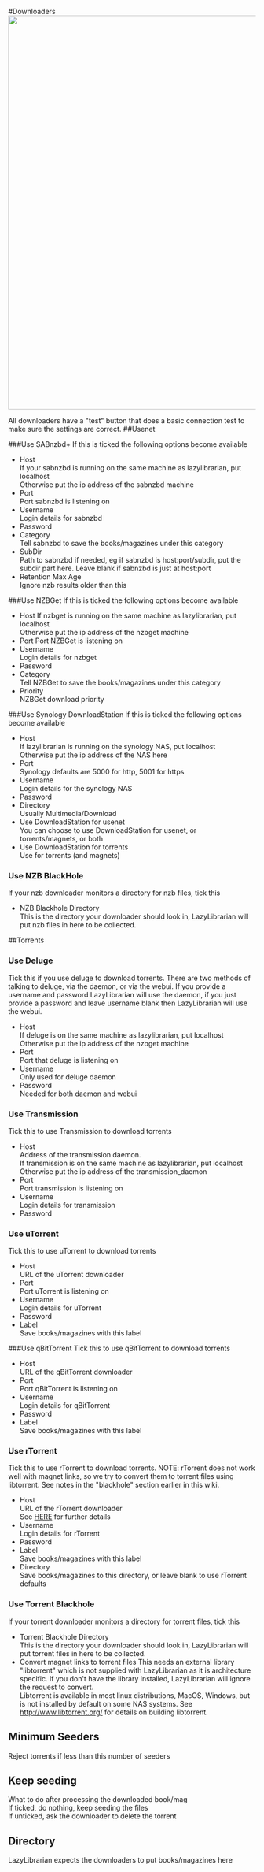 #Downloaders
<img src="/assets/screenshots/config_downloaders.png" width="800">

All downloaders have a "test" button that does a basic connection test to make sure the settings are correct. 
##Usenet

###Use SABnzbd+
If this is ticked the following options become available

* Host  
If your sabnzbd is running on the same machine as lazylibrarian, put localhost  
Otherwise put the ip address of the sabnzbd machine 
* Port  
Port sabnzbd is listening on
* Username  
Login details for sabnzbd
* Password  
* Category  
Tell sabnzbd to save the books/magazines under this category
* SubDir  
Path to sabnzbd if needed, eg if sabnzbd is host:port/subdir, put the subdir part here.
Leave blank if sabnzbd is just at host:port 
* Retention Max Age  
Ignore nzb results older than this

###Use NZBGet
If this is ticked the following options become available

* Host
If nzbget is running on the same machine as lazylibrarian, put localhost  
Otherwise put the ip address of the nzbget machine
* Port
Port NZBGet is listening on 
* Username  
Login details for nzbget
* Password
* Category  
Tell NZBGet to save the books/magazines under this category
* Priority  
NZBGet download priority
  
###Use Synology DownloadStation
If this is ticked the following options become available

* Host  
If lazylibrarian is running on the synology NAS, put localhost  
Otherwise put the ip address of the NAS here
* Port  
Synology defaults are 5000 for http, 5001 for https
* Username  
Login details for the synology NAS
* Password
* Directory  
Usually Multimedia/Download
* Use DownloadStation for usenet  
You can choose to use DownloadStation for usenet, or torrents/magnets, or both
* Use DownloadStation for torrents  
Use for torrents (and magnets)
  
### Use NZB BlackHole
If your nzb downloader monitors a directory for nzb files, tick this 
* NZB Blackhole Directory  
This is the directory your downloader should look in, LazyLibrarian will
put nzb files in here to be collected.

##Torrents

### Use Deluge
Tick this if you use deluge to download torrents.  There are two methods of talking to deluge,  via the daemon,  or via the webui. If you provide a username and password LazyLibrarian will use the daemon, if you just provide a password and leave username blank then LazyLibrarian will use the webui.  

* Host  
If deluge is on the same machine as lazylibrarian, put localhost  
Otherwise put the ip address of the nzbget machine
* Port  
Port that deluge is listening on
* Username  
Only used for deluge daemon
* Password  
Needed for both daemon and webui

### Use Transmission
Tick this to use Transmission to download torrents

* Host  
Address of the transmission daemon.  
If transmission is on the same machine as lazylibrarian, put localhost  
Otherwise put the ip address of the transmission_daemon  
* Port  
Port transmission is listening on  
* Username  
Login details for transmission
* Password

### Use uTorrent
Tick this to use uTorrent to download torrents

* Host  
URL of the uTorrent downloader  
* Port  
Port uTorrent is listening on
* Username  
Login details for uTorrent
* Password  
* Label  
Save books/magazines with this label

###Use qBitTorrent
Tick this to use qBitTorrent to download torrents

* Host  
URL of the qBitTorrent downloader  
* Port  
Port qBitTorrent is listening on
* Username  
Login details for qBitTorrent
* Password  
* Label  
Save books/magazines with this label

### Use rTorrent
Tick this to use rTorrent to download torrents. NOTE: rTorrent does not work well with magnet links, so we try to convert them to torrent files using libtorrent. See notes in the "blackhole" section earlier in this wiki.

* Host  
URL of the rTorrent downloader  
See [HERE](config_rtorrent.md) for further details  
* Username  
Login details for rTorrent
* Password  
* Label  
Save books/magazines with this label
* Directory  
Save books/magazines to this directory, or leave blank to use rTorrent defaults

### Use Torrent Blackhole
If your torrent downloader monitors a directory for torrent files, tick this
* Torrent Blackhole Directory  
This is the directory your downloader should look in, LazyLibrarian will
put torrent files in here to be collected.
* Convert magnet links to torrent files
This needs an external library "libtorrent" which is not supplied with LazyLibrarian as it is architecture specific. If you don't have the library installed, LazyLibrarian will ignore the request to convert.  
Libtorrent is available in most linux distributions, MacOS, Windows, but is not installed by default on some NAS systems. See http://www.libtorrent.org/ for details on building libtorrent.

## Minimum Seeders  
Reject torrents if less than this number of seeders
## Keep seeding
What to do after processing the downloaded book/mag  
If ticked, do nothing, keep seeding the files  
If unticked, ask the downloader to delete the torrent
## Directory  
LazyLibrarian expects the downloaders to put books/magazines here
